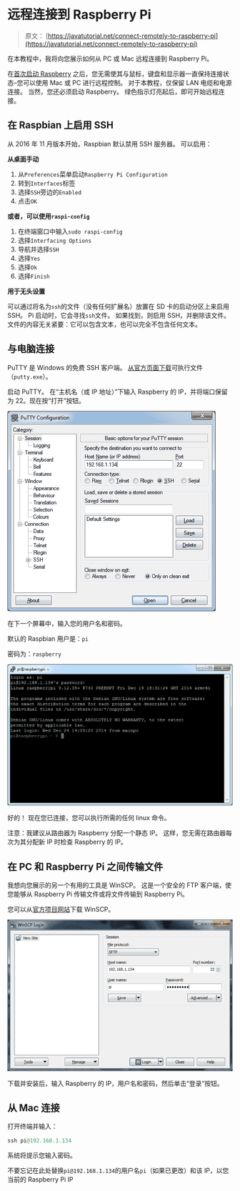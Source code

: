 # 远程连接到 Raspberry Pi

> 原文： [https://javatutorial.net/connect-remotely-to-raspberry-pi](https://javatutorial.net/connect-remotely-to-raspberry-pi)

在本教程中，我将向您展示如何从 PC 或 Mac 远程连接到 Raspberry Pi。

在[首次启动 Raspberry](http://javatutorial.net/raspberry-pi-first-start "Raspberry Pi First Start") 之后，您无需使其与鼠标，键盘和显示器一直保持连接状态–您可以使用 Mac 或 PC 进行远程控制。 对于本教程，仅保留 LAN 电缆和电源连接。 当然，您还必须启动 Raspberry。 绿色指示灯亮起后，即可开始远程连接。

## 在 Raspbian 上启用 SSH

从 2016 年 11 月版本开始，Raspbian 默认禁用 SSH 服务器。 可以启用：

**从桌面手动**

1.  从`Preferences`菜单启动`Raspberry Pi Configuration`
2.  转到`Interfaces`标签
3.  选择`SSH`旁边的`Enabled`
4.  点击`OK`

**或者，可以使用`raspi-config`**

1.  在终端窗口中输入`sudo raspi-config`
2.  选择`Interfacing Options`
3.  导航并选择`SSH`
4.  选择`Yes`
5.  选择`Ok`
6.  选择`Finish`

**用于无头设置**

可以通过将名为`ssh`的文件（没有任何扩展名）放置在 SD 卡的启动分区上来启用 SSH。 Pi 启动时，它会寻找`ssh`文件。 如果找到，则启用 SSH，并删除该文件。 文件的内容无关紧要：它可以包含文本，也可以完全不包含任何文本。

## 与电脑连接

PuTTY 是 Windows 的免费 SSH 客户端。 [从官方页面下载](http://www.chiark.greenend.org.uk/~sgtatham/putty/download.html)可执行文件（`putty.exe`）。

启动 PuTTY。 在“主机名（或 IP 地址）”下输入 Raspberry 的 IP，并将端口保留为 22。现在按“打开”按钮。

![putty-config](img/c33469bf849ded16b0da5bd839faf2d6.jpg)

在下一个屏幕中，输入您的用户名和密码。

默认的 Raspbian 用户是：`pi`

密码为：`raspberry`

![putty-login](img/b98094864984c97809c0e6d974580300.jpg)

好的！ 现在您已连接，您可以执行所需的任何 linux 命令。

注意：我建议从路由器为 Raspberry 分配一个静态 IP。 这样，您无需在路由器每次为其分配新 IP 时检查 Raspberry 的 IP。

## 在 PC 和 Raspberry Pi 之间传输文件

我想向您展示的另一个有用的工具是 WinSCP。 这是一个安全的 FTP 客户端，使您能够从 Raspberry Pi 传输文件或将文件传输到 Raspberry Pi。

您可以从[官方项目网站](http://winscp.net/eng/download.php)下载 WinSCP。

![winscp-raspberry](img/1b7b5b7ecef355822fddec7cb347d068.jpg)

下载并安装后，输入 Raspberry 的 IP，用户名和密码，然后单击“登录”按钮。

## 从 Mac 连接

打开终端并输入：

```java
ssh pi@192.168.1.134
```

系统将提示您输入密码。

不要忘记在此处替换`pi@192.168.1.134`的用户名`pi`（如果已更改）和该 IP，以您当前的 Raspberry Pi IP